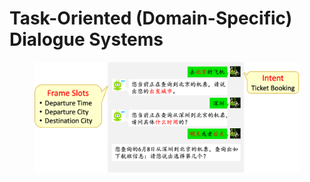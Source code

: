 # Task-Oriented (Domain-Specific) Dialogue Systems

<figure><img src="../../.gitbook/assets/image.png" alt=""><figcaption></figcaption></figure>
